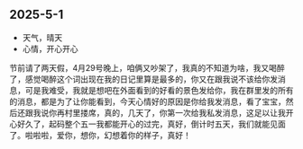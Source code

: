 ## 2025-5-1
- 天气，晴天
- 心情，开心开心

节前请了两天假，4月29号晚上，咱俩又吵架了，我真的不知道为啥，我又喝醉了，感觉喝醉这个词出现在我的日记里算是最多的，你又在跟我说不该给你发消息，可是我难受，我就是想吧在外面看到的好看的景色发给你，我在群里发的所有的消息，都是为了让你能看到，今天心情好的原因是你给我发消息，看了宝宝，然后还跟我说你再村里搂席，真的，几天了，你第一次给我私发消息，这足以让我开心好久了，起码整个五一我都能开心的过完，真好，倒计时五天，我们就能见面了。啦啦啦，爱你，想你，幻想着你的样子，真好！
